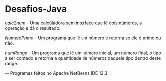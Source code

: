 # Desafios-Java
*calc2num* - Uma calcúladora sem interface que lê dois números, a operação e dá o resultado. 

*NumeroPrimo* - Um programa que lê um número e retorna se ele é primo ou não.

*numRange* - Um programa que lê um número inicial, um número final, o tipo a ser contado e retorna a quantidade de números daquele tipo dentro deste range.

-- Programas feitos no Apache NetBeans IDE 12.3

